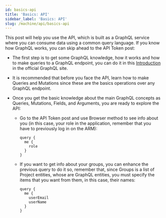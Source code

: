```yaml
---
id: basics-api
title: 'Basics: API'
sidebar_label: 'Basics: API'
slug: /machine/api/basics-api
---
```


This post will help you use the API,
which is built as a GraphQL service
where you can consume data
using a common query language.
If you know how GraphQL works,
you can skip ahead
to the API Token post:

- The first step is
  to get some GraphQL knowledge,
  how it works
  and how to make queries to a GraphQL endpoint,
  you can do it in this
  [Introduction](https://graphql.org/learn/)
  in the official GraphQL site.

- It is recommended
  that before you face the API,
  learn how to make Queries and Mutations
  since these are the basics operations
  over any GraphQL endpoint.

- Once you get the basic knowledge
  about the main GraphQL concepts
  as Queries, Mutations, Fields,
  and Arguments,
  you are ready to explore the API:

    - Go to the API Token post
      and use Browser method to see info about you
      (in this case, your role in the application,
      remember that you have to previously log in on the ARM):

      ```
      query {
        me {
          role
        }
      }
      ```

    - If you want to get info about your groups,
      you can enhance the previous query to do it
      so, remember that,
      since Groups is a list of Project entities,
      whose are GraphQL entities,
      you must specify the items
      that you want from them,
      in this case, their names:

      ```
      query {
        me {
          userEmail
          userName
        }
      }
      ```
